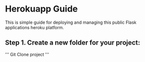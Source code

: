 # Herokuapp Guide
This is simple guide for deploying  and managing this public Flask applications heroku platform.

## Step 1. Create a new folder for your project:
'''
Git Clone project
'''
